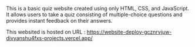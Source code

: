 This is a basic quiz website created using only HTML, CSS, and JavaScript. It allows users to take a quiz consisting of multiple-choice questions and provides instant feedback on their answers.

This websited is hosted on URL : https://website-deploy-gcznrvjuw-divyanshu4fxs-projects.vercel.app/
